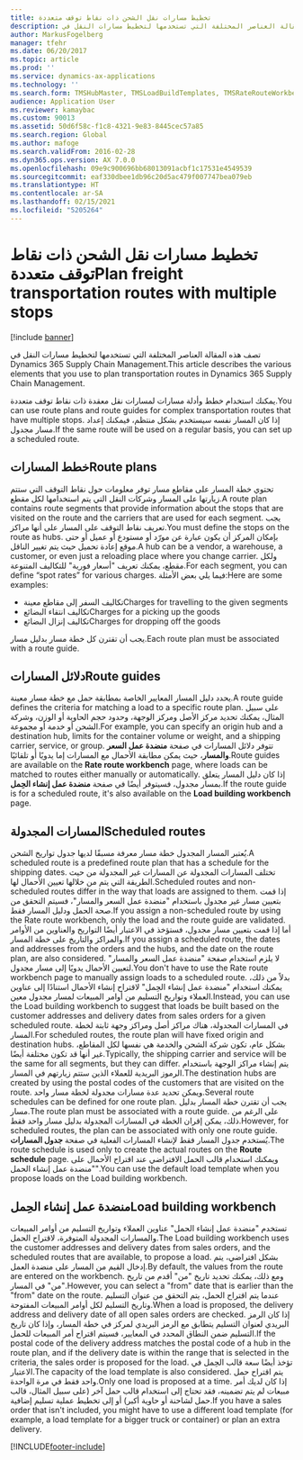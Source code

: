 ```yaml
---
title: تخطيط مسارات نقل الشحن ذات نقاط توقف متعددة
description: تصف هذه المقالة العناصر المختلفة التي تستخدمها لتخطيط مسارات النقل في Dynamics 365 Supply Chain Management.
author: MarkusFogelberg
manager: tfehr
ms.date: 06/20/2017
ms.topic: article
ms.prod: ''
ms.service: dynamics-ax-applications
ms.technology: ''
ms.search.form: TMSHubMaster, TMSLoadBuildTemplates, TMSRateRouteWorkbench, TMSRouteGuide, TMSRoutePlan, TMSRouteWorkbench, WHSLoadTemplate, TMSRouteSchedule, TMSRouteRateDetail
audience: Application User
ms.reviewer: kamaybac
ms.custom: 90013
ms.assetid: 50d6f58c-f1c8-4321-9e83-8445cec57a85
ms.search.region: Global
ms.author: mafoge
ms.search.validFrom: 2016-02-28
ms.dyn365.ops.version: AX 7.0.0
ms.openlocfilehash: 09e9c900696bb68013091acbf1c17531e4549539
ms.sourcegitcommit: eaf330dbee1db96c20d5ac479f007747bea079eb
ms.translationtype: HT
ms.contentlocale: ar-SA
ms.lasthandoff: 02/15/2021
ms.locfileid: "5205264"
---
```

# <a name="plan-freight-transportation-routes-with-multiple-stops"></a><span data-ttu-id="14eee-103">تخطيط مسارات نقل الشحن ذات نقاط توقف متعددة</span><span class="sxs-lookup"><span data-stu-id="14eee-103">Plan freight transportation routes with multiple stops</span></span>

[!include [banner](../includes/banner.md)]

<span data-ttu-id="14eee-104">تصف هذه المقالة العناصر المختلفة التي تستخدمها لتخطيط مسارات النقل في Dynamics 365 Supply Chain Management.</span><span class="sxs-lookup"><span data-stu-id="14eee-104">This article describes the various elements that you use to plan transportation routes in Dynamics 365 Supply Chain Management.</span></span>

<span data-ttu-id="14eee-105">يمكنك استخدام خطط وأدلة مسارات لمسارات نقل معقدة ذات نقاط توقف متعددة.</span><span class="sxs-lookup"><span data-stu-id="14eee-105">You can use route plans and route guides for complex transportation routes that have multiple stops.</span></span> <span data-ttu-id="14eee-106">إذا كان المسار نفسه سيستخدم بشكل منتظم، فيمكنك إعداد مسار مجدول.</span><span class="sxs-lookup"><span data-stu-id="14eee-106">If the same route will be used on a regular basis, you can set up a scheduled route.</span></span>

## <a name="route-plans"></a><span data-ttu-id="14eee-107">خطط المسارات</span><span class="sxs-lookup"><span data-stu-id="14eee-107">Route plans</span></span>
<span data-ttu-id="14eee-108">تحتوي خطة المسار على مقاطع مسار توفر معلومات حول نقاط التوقف التي ستتم زيارتها على المسار وشركات النقل التي يتم استخدامها لكل مقطع.</span><span class="sxs-lookup"><span data-stu-id="14eee-108">A route plan contains route segments that provide information about the stops that are visited on the route and the carriers that are used for each segment.</span></span> <span data-ttu-id="14eee-109">يجب تعريف نقاط التوقف على المسار على أنها مراكز.</span><span class="sxs-lookup"><span data-stu-id="14eee-109">You must define the stops on the route as hubs.</span></span> <span data-ttu-id="14eee-110">بإمكان المركز أن يكون عبارة عن مورّد أو مستودع أو عميل أو حتى موقع إعادة تحميل حيث يتم تغيير الناقل.</span><span class="sxs-lookup"><span data-stu-id="14eee-110">A hub can be a vendor, a warehouse, a customer, or even just a reloading place where you change carrier.</span></span> <span data-ttu-id="14eee-111">ولكل مقطع، يمكنك تعريف "أسعار فورية" للتكاليف المتنوعة.</span><span class="sxs-lookup"><span data-stu-id="14eee-111">For each segment, you can define “spot rates” for various charges.</span></span> <span data-ttu-id="14eee-112">فيما يلي بعض الأمثلة:</span><span class="sxs-lookup"><span data-stu-id="14eee-112">Here are some examples:</span></span>

-   <span data-ttu-id="14eee-113">تكاليف السفر إلى مقاطع معينة</span><span class="sxs-lookup"><span data-stu-id="14eee-113">Charges for travelling to the given segments</span></span>
-   <span data-ttu-id="14eee-114">تكاليف انتقاء البضائع</span><span class="sxs-lookup"><span data-stu-id="14eee-114">Charges for a picking up the goods</span></span>
-   <span data-ttu-id="14eee-115">تكاليف إنزال البضائع</span><span class="sxs-lookup"><span data-stu-id="14eee-115">Charges for dropping off the goods</span></span>

<span data-ttu-id="14eee-116">يجب أن تقترن كل خطة مسار بدليل مسار.</span><span class="sxs-lookup"><span data-stu-id="14eee-116">Each route plan must be associated with a route guide.</span></span>

## <a name="route-guides"></a><span data-ttu-id="14eee-117">دلائل المسارات</span><span class="sxs-lookup"><span data-stu-id="14eee-117">Route guides</span></span>
<span data-ttu-id="14eee-118">يحدد دليل المسار المعايير الخاصة بمطابقة حمل مع خطة مسار معينة.</span><span class="sxs-lookup"><span data-stu-id="14eee-118">A route guide defines the criteria for matching a load to a specific route plan.</span></span> <span data-ttu-id="14eee-119">على سبيل المثال، يمكنك تحديد مركز الأصل ومركز الوجهة، وحدود حجم الحاوية أو الوزن، وشركة الشحن أو خدمة أو مجموعة.</span><span class="sxs-lookup"><span data-stu-id="14eee-119">For example, you can specify an origin hub and a destination hub, limits for the container volume or weight, and a shipping carrier, service, or group.</span></span> <span data-ttu-id="14eee-120">تتوفر دلائل المسارات في صفحة **منضدة عمل السعر والمسار**، حيث يمكن مطابقة الأحمال مع المسارات إما يدويًا أو تلقائيًا.</span><span class="sxs-lookup"><span data-stu-id="14eee-120">Route guides are available on the **Rate route workbench** page, where loads can be matched to routes either manually or automatically.</span></span> <span data-ttu-id="14eee-121">إذا كان دليل المسار يتعلق بمسار مجدول، فسيتوفر أيضًا في صفحة **منضدة عمل إنشاء الحِمل‬**.</span><span class="sxs-lookup"><span data-stu-id="14eee-121">If the route guide is for a scheduled route, it's also available on the **Load building workbench** page.</span></span>

## <a name="scheduled-routes"></a><span data-ttu-id="14eee-122">المسارات المجدولة</span><span class="sxs-lookup"><span data-stu-id="14eee-122">Scheduled routes</span></span>
<span data-ttu-id="14eee-123">يُعتبر المسار المجدول خطة مسار معرفة مسبقًا لديها جدول تواريخ الشحن.</span><span class="sxs-lookup"><span data-stu-id="14eee-123">A scheduled route is a predefined route plan that has a schedule for the shipping dates.</span></span> <span data-ttu-id="14eee-124">تختلف المسارات المجدولة عن المسارات غير المجدولة من حيث الطريقة التي يتم من خلالها تعيين الأحمال لها.</span><span class="sxs-lookup"><span data-stu-id="14eee-124">Scheduled routes and non-scheduled routes differ in the way that loads are assigned to them.</span></span> <span data-ttu-id="14eee-125">إذا قمت بتعيين مسار غير مجدول باستخدام "منضدة عمل السعر والمسار"، فسيتم التحقق من صحة الحمل ودليل المسار فقط.</span><span class="sxs-lookup"><span data-stu-id="14eee-125">If you assign a non-scheduled route by using the Rate route workbench, only the load and the route guide are validated.</span></span> <span data-ttu-id="14eee-126">أما إذا قمت بتعيين مسار مجدول، فستؤخذ في الاعتبار أيضًا التواريخ والعناوين من الأوامر والمراكز والتاريخ على خطة المسار.</span><span class="sxs-lookup"><span data-stu-id="14eee-126">If you assign a scheduled route, the dates and addresses from the orders and the hubs, and the date on the route plan, are also considered.</span></span> <span data-ttu-id="14eee-127">لا يلزم استخدام صفحة "منضدة عمل السعر والمسار" لتعيين الأحمال يدويًا إلى مسار مجدول.</span><span class="sxs-lookup"><span data-stu-id="14eee-127">You don't have to use the Rate route workbench page to manually assign loads to a scheduled route.</span></span> <span data-ttu-id="14eee-128">بدلاً من ذلك، يمكنك استخدام "منضدة عمل إنشاء الحِمل‬" لاقتراح إنشاء الأحمال استنادًا إلى عناوين العملاء وتواريخ التسليم من أوامر المبيعات لمسار مجدول معين.</span><span class="sxs-lookup"><span data-stu-id="14eee-128">Instead, you can use the Load building workbench to suggest that loads be built based on the customer addresses and delivery dates from sales orders for a given scheduled route.</span></span> <span data-ttu-id="14eee-129">في المسارات المجدولة، هناك مراكز أصل ومراكز وجهة ثابتة لخطة المسار.</span><span class="sxs-lookup"><span data-stu-id="14eee-129">For scheduled routes, the route plan will have fixed origin and destination hubs.</span></span> <span data-ttu-id="14eee-130">بشكل عام، تكون شركة الشحن والخدمة هي نفسها لكل المقاطع، غير أنها قد تكون مختلفة أيضًا.</span><span class="sxs-lookup"><span data-stu-id="14eee-130">Typically, the shipping carrier and service will be the same for all segments, but they can differ.</span></span> <span data-ttu-id="14eee-131">يتم إنشاء مراكز الوجهة باستخدام الرموز البريدية للعملاء الذين ستتم زيارتهم في المسار.</span><span class="sxs-lookup"><span data-stu-id="14eee-131">The destination hubs are created by using the postal codes of the customers that are visited on the route.</span></span> <span data-ttu-id="14eee-132">ويمكن تحديد عدة مسارات مجدولة لخطة مسار واحد.</span><span class="sxs-lookup"><span data-stu-id="14eee-132">Several route schedules can be defined for one route plan.</span></span> <span data-ttu-id="14eee-133">يجب أن تقترن خطة المسار بدليل مسار.</span><span class="sxs-lookup"><span data-stu-id="14eee-133">The route plan must be associated with a route guide.</span></span> <span data-ttu-id="14eee-134">على الرغم من ذلك، يمكن إقران الخطة في المسارات المجدولة بدليل مسار واحد فقط.</span><span class="sxs-lookup"><span data-stu-id="14eee-134">However, for scheduled routes, the plan can be associated with only one route guide.</span></span> <span data-ttu-id="14eee-135">يُستخدم جدول المسار فقط لإنشاء المسارات الفعلية في صفحة **جدول المسارات‬**.</span><span class="sxs-lookup"><span data-stu-id="14eee-135">The route schedule is used only to create the actual routes on the **Route schedule** page.</span></span> <span data-ttu-id="14eee-136">ويمكنك استخدام قالب الحمل الافتراضي عند اقتراح الأحمال على "منضدة عمل إنشاء الحمل".</span><span class="sxs-lookup"><span data-stu-id="14eee-136">You can use the default load template when you propose loads on the Load building workbench.</span></span>

## <a name="load-building-workbench"></a><span data-ttu-id="14eee-137">منضدة عمل إنشاء الحِمل</span><span class="sxs-lookup"><span data-stu-id="14eee-137">Load building workbench</span></span>
<span data-ttu-id="14eee-138">تستخدم "منضدة عمل إنشاء الحمل" عناوين العملاء وتواريخ التسليم من أوامر المبيعات والمسارات المجدولة المتوفرة، لاقتراح الحمل.</span><span class="sxs-lookup"><span data-stu-id="14eee-138">The Load building workbench uses the customer addresses and delivery dates from sales orders, and the scheduled routes that are available, to propose a load.</span></span> <span data-ttu-id="14eee-139">بشكل افتراضي، يتم إدخال القيم من المسار على منضدة العمل.</span><span class="sxs-lookup"><span data-stu-id="14eee-139">By default, the values from the route are entered on the workbench.</span></span> <span data-ttu-id="14eee-140">ومع ذلك، يمكنك تحديد تاريخ "من" أقدم من تاريخ "من" في المسار.</span><span class="sxs-lookup"><span data-stu-id="14eee-140">However, you can select a "from" date that is earlier than the "from" date on the route.</span></span> <span data-ttu-id="14eee-141">عندما يتم اقتراح الحمل، يتم التحقق من عنوان التسليم وتاريخ التسليم لكل أوامر المبيعات المفتوحة.</span><span class="sxs-lookup"><span data-stu-id="14eee-141">When a load is proposed, the delivery address and delivery date of all open sales orders are checked.</span></span> <span data-ttu-id="14eee-142">إذا كان الرمز البريدي لعنوان التسليم يتطابق مع الرمز البريدي لمركز في خطة المسار، وإذا كان تاريخ التسليم ضمن النطاق المحدد في المعايير، فسيتم اقتراح أمر المبيعات للحمل.</span><span class="sxs-lookup"><span data-stu-id="14eee-142">If the postal code of the delivery address matches the postal code of a hub in the route plan, and if the delivery date is within the range that is selected in the criteria, the sales order is proposed for the load.</span></span> <span data-ttu-id="14eee-143">تؤخذ أيضًا سعة قالب الحِمل في الاعتبار.</span><span class="sxs-lookup"><span data-stu-id="14eee-143">The capacity of the load template is also considered.</span></span> <span data-ttu-id="14eee-144">يتم اقتراح حمل واحد فقط في مرة الواحدة.</span><span class="sxs-lookup"><span data-stu-id="14eee-144">Only one load is proposed at a time.</span></span> <span data-ttu-id="14eee-145">إذا كان لديك أمر مبيعات لم يتم تضمينه، فقد تحتاج إلى استخدام قالب حمل آخر (على سبيل المثال، قالب حمل لشاحنة أو حاوية أكبر) أو إلى تخطيط عملية تسليم إضافية.</span><span class="sxs-lookup"><span data-stu-id="14eee-145">If you have a sales order that isn't included, you might have to use a different load template (for example, a load template for a bigger truck or container) or plan an extra delivery.</span></span>





[!INCLUDE[footer-include](../../includes/footer-banner.md)]